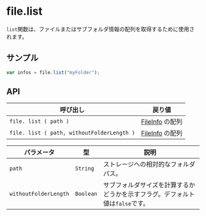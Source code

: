 # file.list

`list`関数は、ファイルまたはサブフォルダ情報の配列を取得するために使用されます。

## サンプル

```javascript
var infos = file.list("myFolder");
```

## API

| 呼び出し | 戻り値 |
|---|---|
| `file. list ( path )` | [FileInfo](file.FileInfo.md) の配列 |
| `file. list ( path, withoutFolderLength )` | [FileInfo](file.FileInfo.md) の配列 |

| パラメータ | 型 | 説明 |
|---|---|---|
| `path` | `String` | ストレージへの相対的なフォルダパス。 |
| `withoutFolderLength` | `Boolean` | サブフォルダサイズを計算するかどうかを示すフラグ。デフォルト値は`false`です。 |